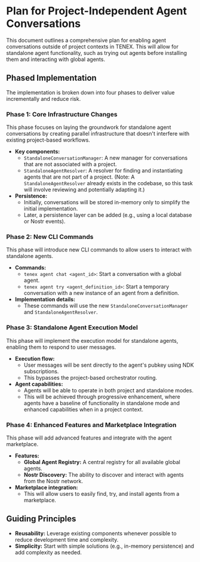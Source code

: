 # Plan for Project-Independent Agent Conversations

This document outlines a comprehensive plan for enabling agent conversations outside of project contexts in TENEX. This will allow for standalone agent functionality, such as trying out agents before installing them and interacting with global agents.

## Phased Implementation

The implementation is broken down into four phases to deliver value incrementally and reduce risk.

### Phase 1: Core Infrastructure Changes

This phase focuses on laying the groundwork for standalone agent conversations by creating parallel infrastructure that doesn't interfere with existing project-based workflows.

*   **Key components:**
    *   `StandaloneConversationManager`: A new manager for conversations that are not associated with a project.
    *   `StandaloneAgentResolver`: A resolver for finding and instantiating agents that are not part of a project. (Note: A `StandaloneAgentResolver` already exists in the codebase, so this task will involve reviewing and potentially adapting it.)
*   **Persistence:**
    *   Initially, conversations will be stored in-memory only to simplify the initial implementation.
    *   Later, a persistence layer can be added (e.g., using a local database or Nostr events).

### Phase 2: New CLI Commands

This phase will introduce new CLI commands to allow users to interact with standalone agents.

*   **Commands:**
    *   `tenex agent chat <agent_id>`: Start a conversation with a global agent.
    *   `tenex agent try <agent_definition_id>`: Start a temporary conversation with a new instance of an agent from a definition.
*   **Implementation details:**
    *   These commands will use the new `StandaloneConversationManager` and `StandaloneAgentResolver`.

### Phase 3: Standalone Agent Execution Model

This phase will implement the execution model for standalone agents, enabling them to respond to user messages.

*   **Execution flow:**
    *   User messages will be sent directly to the agent's pubkey using NDK subscriptions.
    *   This bypasses the project-based orchestrator routing.
*   **Agent capabilities:**
    *   Agents will be able to operate in both project and standalone modes.
    *   This will be achieved through progressive enhancement, where agents have a baseline of functionality in standalone mode and enhanced capabilities when in a project context.

### Phase 4: Enhanced Features and Marketplace Integration

This phase will add advanced features and integrate with the agent marketplace.

*   **Features:**
    *   **Global Agent Registry:** A central registry for all available global agents.
    *   **Nostr Discovery:** The ability to discover and interact with agents from the Nostr network.
*   **Marketplace integration:**
    *   This will allow users to easily find, try, and install agents from a marketplace.

## Guiding Principles

*   **Reusability:** Leverage existing components whenever possible to reduce development time and complexity.
*   **Simplicity:** Start with simple solutions (e.g., in-memory persistence) and add complexity as needed.